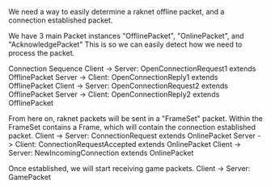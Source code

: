 We need a way to easily determine a raknet offline packet, and a connection established packet.

We have 3 main Packet instances "OfflinePacket", "OnlinePacket", and "AcknowledgePacket"
This is so we can easily detect how we need to process the packet.

Connection Sequence
  Client -> Server: OpenConnectionRequest1 extends OfflinePacket
  Server -> Client: OpenConnectionReply1 extends OfflinePacket
  Client -> Server: OpenConnectionRequest2 extends OfflinePacket
  Server -> Client: OpenConnectionReply2  extends OfflinePacket

From here on, raknet packets will be sent in a "FrameSet" packet. Within the FrameSet contains a Frame, which will contain the connection established packet.
  Client -> Server: ConnectionRequest extends OnlinePacket
  Server -> Client: ConnectionRequestAccepted extends OnlinePacket
  Client -> Server: NewIncomingConnection extends OnlinePacket

Once established, we will start receiving game packets.
  Client -> Server: GamePacket